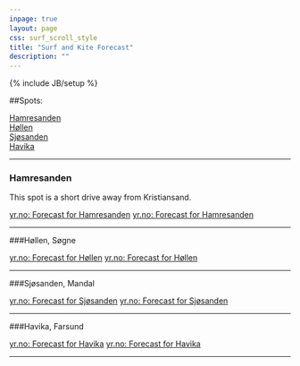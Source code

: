 ```yaml
---
inpage: true
layout: page
css: surf_scroll_style
title: "Surf and Kite Forecast"
description: ""
---
```

{% include JB/setup %}

<script src="http://ajax.googleapis.com/ajax/libs/jquery/1.11.1/jquery.min.js"></script>
<script>
$(document).ready(function() {
    var s = $("#sticker");
    var pos = s.position();                    
    $(window).scroll(function() {
        var windowpos = $(window).scrollTop();
        if (windowpos - 210 >= pos.top) {
            s.addClass("stick");
        	s.html("<img src='/images/surf_kite_forcast/windarrows.png'>" );
        } else {
            s.removeClass("stick"); 
        	s.html("" );
        }
    });
});

</script>
<link rel="stylesheet" href="my_styles.css">
<div id='sticker'>  </div>

##Spots:

[Hamresanden](#hamresanden)
<br>
[Høllen](#hllen)
<br>
[Sjøsanden](#sjsanden)
<br>
[Havika](#havika)


---



### <a name="hamresanden"> Hamresanden </a>



This spot is a short drive away from Kristiansand.
     
        



<script src="http://www.yr.no/place/Norway/Vest-Agder/Kristiansand/Hamresanden/external_box_three_days.js"></script><noscript><a href="http://www.yr.no/place/Norway/Vest-Agder/Kristiansand/Hamresanden/">yr.no: Forecast for Hamresanden</a></noscript>
<script src="http://www.yr.no/place/Norway/Vest-Agder/Kristiansand/Hamresanden/external_box_hour_by_hour.js"></script><noscript><a href="http://www.yr.no/place/Norway/Vest-Agder/Kristiansand/Hamresanden/">yr.no: Forecast for Hamresanden</a></noscript>


---

###<a name="hllen">Høllen, Søgne </a>

<script src="http://www.yr.no/place/Norway/Vest-Agder/Søgne/Høllen/external_box_three_days.js"></script><noscript><a href="http://www.yr.no/place/Norway/Vest-Agder/Søgne/Høllen/">yr.no: Forecast for Høllen</a></noscript>
<script src="http://www.yr.no/place/Norway/Vest-Agder/Søgne/Høllen/external_box_hour_by_hour.js"></script><noscript><a href="http://www.yr.no/place/Norway/Vest-Agder/Søgne/Høllen/">yr.no: Forecast for Høllen</a></noscript>

---


###<a name="sjsanden">Sjøsanden, Mandal </a>

<script src="http://www.yr.no/place/Norway/Vest-Agder/Mandal/Sjøsanden/external_box_three_days.js"></script><noscript><a href="http://www.yr.no/place/Norway/Vest-Agder/Mandal/Sjøsanden/">yr.no: Forecast for Sjøsanden</a></noscript>
<script src="http://www.yr.no/place/Norway/Vest-Agder/Mandal/Sjøsanden/external_box_hour_by_hour.js"></script><noscript><a href="http://www.yr.no/place/Norway/Vest-Agder/Mandal/Sjøsanden/">yr.no: Forecast for Sjøsanden</a></noscript>

---

###<a name="havika">Havika, Farsund</a>

<script src="http://www.yr.no/place/Norway/Vest-Agder/Farsund/Havika/external_box_three_days.js"></script><noscript><a href="http://www.yr.no/place/Norway/Vest-Agder/Farsund/Havika/">yr.no: Forecast for Havika</a></noscript>
<script src="http://www.yr.no/place/Norway/Vest-Agder/Farsund/Havika/external_box_hour_by_hour.js"></script><noscript><a href="http://www.yr.no/place/Norway/Vest-Agder/Farsund/Havika/">yr.no: Forecast for Havika</a></noscript>


---
